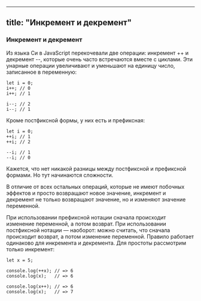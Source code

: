 ----
title: "Инкремент и декремент"
----

### Инкремент и декремент

Из языка Си в JavaScript перекочевали две операции: инкремент ++ и декремент --, которые очень часто встречаются вместе с циклами. Эти унарные операции увеличивают и уменьшают на единицу число, записанное в переменную:

```
let i = 0;
i++; // 0
i++; // 1

i--; // 2
i--; // 1
```

Кроме постфиксной формы, у них есть и префиксная:

```
let i = 0;
++i; // 1
++i; // 2

--i; // 1
--i; // 0
```

Кажется, что нет никакой разницы между постфиксной и префиксной формами. Но тут начинаются сложности.

В отличие от всех остальных операций, которые не имеют побочных эффектов и просто возвращают новое значение, инкремент и декремент не только возвращают значение, но и изменяют значение переменной.

При использовании префиксной нотации сначала происходит изменение переменной, а потом возврат. При использовании постфиксной нотации — наоборот: можно считать, что сначала происходит возврат, а потом изменение переменной. Правило работает одинаково для инкремента и декремента. Для простоты рассмотрим только инкремент:

```
let x = 5;

console.log(++x); // => 6
console.log(x);   // => 6

console.log(x++); // => 6
console.log(x);   // => 7
```